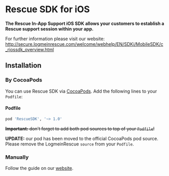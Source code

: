 # Rescue SDK for iOS

**The Rescue In-App Support iOS SDK allows your customers to establish a Rescue support session within your app.**

For further information please visit our website: http://secure.logmeinrescue.com/welcome/webhelp/EN/SDKi/MobileSDK/c_riossdk_overview.html

## Installation

### By CocoaPods

You can use Rescue SDK via [CocoaPods](http://cocoapods.org). Add the following lines to your `Podfile`:

#### Podfile

```ruby
pod 'RescueSDK', '~> 1.0'
```

~~**Important:** don't forget to add both pod sources to top of your `Podfile`!~~

**UPDATE:** our pod has been moved to the official CocoaPods pod source. Please remove the LogmeinRescue `source` from your `Podfile`.

### Manually

Follow the guide on our [website](http://secure.logmeinrescue.com/welcome/webhelp/EN/SDKi/MobileSDK/c_riossdk_overview.html).
